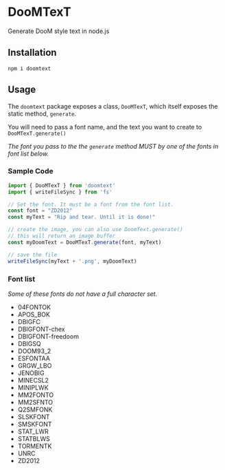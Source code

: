 # DooMTexT

Generate DooM style text in node.js

## Installation

```
npm i doomtext
```

## Usage

The `doomtext` package exposes a class, `DooMTexT`, which itself exposes the static method, `generate`.

You will need to pass a font name, and the text you want to create to `DooMTexT.generate()`

*The font you pass to the the `generate` method MUST by one of the fonts in font list below.*

### Sample Code

```ts
import { DooMTexT } from 'doomtext'
import { writeFileSync } from 'fs'

// Set the font. It must be a font from the font list.
const font = "ZD2012"
const myText = "Rip and tear. Until it is done!"

// create the image, you can also use DoomText.generate()
// this will return an image buffer
const myDoomText = DooMTexT.generate(font, myText)

// save the file
writeFileSync(myText + '.png', myDoomText)
```

### Font list

*Some of these fonts do not have a full character set.*

- 04FONTOK
- APOS_BOK
- DBIGFC
- DBIGFONT-chex
- DBIGFONT-freedoom
- DBIGSQ
- DOOM93_2
- ESFONTAA
- GRGW_LBO
- JENOBIG
- MINECSL2
- MINIPLWK
- MM2FONTO
- MM2SFNTO
- Q2SMFONK
- SLSKFONT
- SMSKFONT
- STAT_LWR
- STATBLWS
- TORMENTK
- UNRC
- ZD2012
